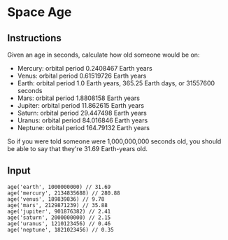 # Space Age

## Instructions
Given an age in seconds, calculate how old someone would be on:

- Mercury: orbital period 0.2408467 Earth years
- Venus: orbital period 0.61519726 Earth years
- Earth: orbital period 1.0 Earth years, 365.25 Earth days, or 31557600 seconds
- Mars: orbital period 1.8808158 Earth years
- Jupiter: orbital period 11.862615 Earth years
- Saturn: orbital period 29.447498 Earth years
- Uranus: orbital period 84.016846 Earth years
- Neptune: orbital period 164.79132 Earth years
  
So if you were told someone were 1,000,000,000 seconds old, you should be able to say that they're 31.69 Earth-years old.

## Input
```
age('earth', 1000000000) // 31.69
age('mercury', 2134835688) // 280.88
age('venus', 189839836) // 9.78
age('mars', 2129871239) // 35.88
age('jupiter', 901876382) // 2.41
age('saturn', 2000000000) // 2.15
age('uranus', 1210123456) // 0.46
age('neptune', 1821023456) // 0.35
```
